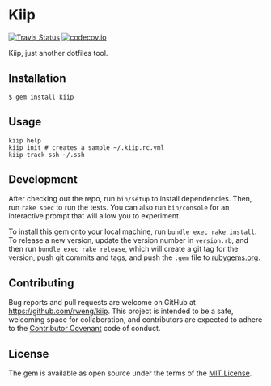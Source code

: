 # Kiip

[![Travis Status](https://travis-ci.org/rweng/kiip.svg)](https://travis-ci.org/rweng/kiip)
[![codecov.io](http://codecov.io/github/rweng/kiip/coverage.svg?branch=master)](http://codecov.io/github/rweng/kiip?branch=master)

Kiip, just another dotfiles tool.

## Installation

    $ gem install kiip

## Usage

    kiip help
    kiip init # creates a sample ~/.kiip.rc.yml
    kiip track ssh ~/.ssh

## Development

After checking out the repo, run `bin/setup` to install dependencies. Then, run `rake spec` to run the tests. You can also run `bin/console` for an interactive prompt that will allow you to experiment.

To install this gem onto your local machine, run `bundle exec rake install`. To release a new version, update the version number in `version.rb`, and then run `bundle exec rake release`, which will create a git tag for the version, push git commits and tags, and push the `.gem` file to [rubygems.org](https://rubygems.org).

## Contributing

Bug reports and pull requests are welcome on GitHub at https://github.com/rweng/kiip. This project is intended to be a safe, welcoming space for collaboration, and contributors are expected to adhere to the [Contributor Covenant](contributor-covenant.org) code of conduct.


## License

The gem is available as open source under the terms of the [MIT License](http://opensource.org/licenses/MIT).

